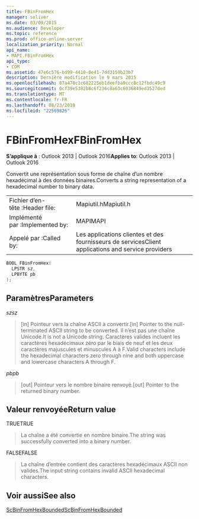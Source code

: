 ```yaml
---
title: FBinFromHex
manager: soliver
ms.date: 03/09/2015
ms.audience: Developer
ms.topic: reference
ms.prod: office-online-server
localization_priority: Normal
api_name:
- MAPI.FBinFromHex
api_type:
- COM
ms.assetid: 47e6c576-bd99-4410-8e41-7dd3159b23b7
description: Dernière modification le 9 mars 2015
ms.openlocfilehash: 87a470c1c682225eb1deefba9ccc8c12fbdc49c9
ms.sourcegitcommit: 0cf39e5382b8c6f236c8a63c6036849ed3527ded
ms.translationtype: MT
ms.contentlocale: fr-FR
ms.lasthandoff: 08/23/2018
ms.locfileid: "22569826"
---
```

# <a name="fbinfromhex"></a><span data-ttu-id="be84a-103">FBinFromHex</span><span class="sxs-lookup"><span data-stu-id="be84a-103">FBinFromHex</span></span>

  
  
<span data-ttu-id="be84a-104">**S’applique à** : Outlook 2013 | Outlook 2016</span><span class="sxs-lookup"><span data-stu-id="be84a-104">**Applies to**: Outlook 2013 | Outlook 2016</span></span> 
  
<span data-ttu-id="be84a-105">Convertit une représentation sous forme de chaîne d’un nombre hexadécimal à des données binaires.</span><span class="sxs-lookup"><span data-stu-id="be84a-105">Converts a string representation of a hexadecimal number to binary data.</span></span> 
  
|||
|:-----|:-----|
|<span data-ttu-id="be84a-106">Fichier d’en-tête :</span><span class="sxs-lookup"><span data-stu-id="be84a-106">Header file:</span></span>  <br/> |<span data-ttu-id="be84a-107">Mapiutil.h</span><span class="sxs-lookup"><span data-stu-id="be84a-107">Mapiutil.h</span></span>  <br/> |
|<span data-ttu-id="be84a-108">Implémenté par :</span><span class="sxs-lookup"><span data-stu-id="be84a-108">Implemented by:</span></span>  <br/> |<span data-ttu-id="be84a-109">MAPI</span><span class="sxs-lookup"><span data-stu-id="be84a-109">MAPI</span></span>  <br/> |
|<span data-ttu-id="be84a-110">Appelé par :</span><span class="sxs-lookup"><span data-stu-id="be84a-110">Called by:</span></span>  <br/> |<span data-ttu-id="be84a-111">Les applications clientes et des fournisseurs de services</span><span class="sxs-lookup"><span data-stu-id="be84a-111">Client applications and service providers</span></span>  <br/> |
   
```cpp
BOOL FBinFromHex(
  LPSTR sz,
  LPBYTE pb
);
```

## <a name="parameters"></a><span data-ttu-id="be84a-112">Paramètres</span><span class="sxs-lookup"><span data-stu-id="be84a-112">Parameters</span></span>

 <span data-ttu-id="be84a-113">_sz_</span><span class="sxs-lookup"><span data-stu-id="be84a-113">_sz_</span></span>
  
> <span data-ttu-id="be84a-114">[in] Pointeur vers la chaîne ASCII à convertir.</span><span class="sxs-lookup"><span data-stu-id="be84a-114">[in] Pointer to the null-terminated ASCII string to be converted.</span></span> <span data-ttu-id="be84a-115">Il n’est pas une chaîne Unicode.</span><span class="sxs-lookup"><span data-stu-id="be84a-115">It is not a Unicode string.</span></span> <span data-ttu-id="be84a-116">Caractères valides incluent les caractères hexadécimaux zéro par le biais de neuf et les deux caractères majuscules et minuscules A à F.</span><span class="sxs-lookup"><span data-stu-id="be84a-116">Valid characters include the hexadecimal characters zero through nine and both uppercase and lowercase characters A through F.</span></span>
    
 <span data-ttu-id="be84a-117">_pb_</span><span class="sxs-lookup"><span data-stu-id="be84a-117">_pb_</span></span>
  
> <span data-ttu-id="be84a-118">[out] Pointeur vers le nombre binaire renvoyé.</span><span class="sxs-lookup"><span data-stu-id="be84a-118">[out] Pointer to the returned binary number.</span></span>
    
## <a name="return-value"></a><span data-ttu-id="be84a-119">Valeur renvoyée</span><span class="sxs-lookup"><span data-stu-id="be84a-119">Return value</span></span>

<span data-ttu-id="be84a-120">TRUE</span><span class="sxs-lookup"><span data-stu-id="be84a-120">TRUE</span></span> 
  
> <span data-ttu-id="be84a-121">La chaîne a été convertie en nombre binaire.</span><span class="sxs-lookup"><span data-stu-id="be84a-121">The string was successfully converted into a binary number.</span></span> 
    
<span data-ttu-id="be84a-122">FALSE</span><span class="sxs-lookup"><span data-stu-id="be84a-122">FALSE</span></span> 
  
> <span data-ttu-id="be84a-123">La chaîne d’entrée contient des caractères hexadécimaux ASCII non valides.</span><span class="sxs-lookup"><span data-stu-id="be84a-123">The input string contains invalid ASCII hexadecimal characters.</span></span>
    
## <a name="see-also"></a><span data-ttu-id="be84a-124">Voir aussi</span><span class="sxs-lookup"><span data-stu-id="be84a-124">See also</span></span>



[<span data-ttu-id="be84a-125">ScBinFromHexBounded</span><span class="sxs-lookup"><span data-stu-id="be84a-125">ScBinFromHexBounded</span></span>](scbinfromhexbounded.md)

